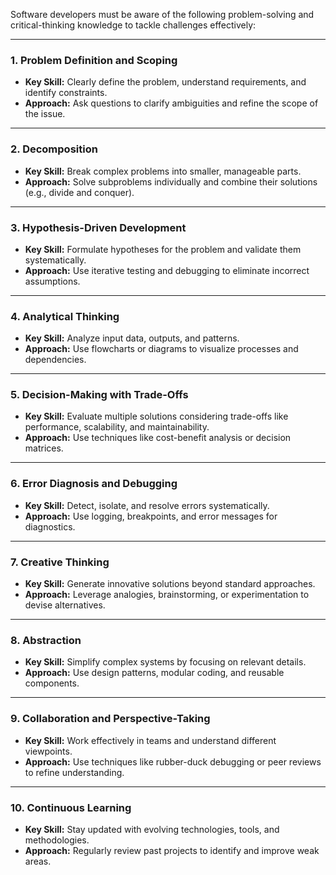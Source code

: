 Software developers must be aware of the following problem-solving and critical-thinking knowledge to tackle challenges effectively:

---

### **1. Problem Definition and Scoping**
- **Key Skill:** Clearly define the problem, understand requirements, and identify constraints.
- **Approach:** Ask questions to clarify ambiguities and refine the scope of the issue.

---

### **2. Decomposition**
- **Key Skill:** Break complex problems into smaller, manageable parts.
- **Approach:** Solve subproblems individually and combine their solutions (e.g., divide and conquer).

---

### **3. Hypothesis-Driven Development**
- **Key Skill:** Formulate hypotheses for the problem and validate them systematically.
- **Approach:** Use iterative testing and debugging to eliminate incorrect assumptions.

---

### **4. Analytical Thinking**
- **Key Skill:** Analyze input data, outputs, and patterns.
- **Approach:** Use flowcharts or diagrams to visualize processes and dependencies.

---

### **5. Decision-Making with Trade-Offs**
- **Key Skill:** Evaluate multiple solutions considering trade-offs like performance, scalability, and maintainability.
- **Approach:** Use techniques like cost-benefit analysis or decision matrices.

---

### **6. Error Diagnosis and Debugging**
- **Key Skill:** Detect, isolate, and resolve errors systematically.
- **Approach:** Use logging, breakpoints, and error messages for diagnostics.

---

### **7. Creative Thinking**
- **Key Skill:** Generate innovative solutions beyond standard approaches.
- **Approach:** Leverage analogies, brainstorming, or experimentation to devise alternatives.

---

### **8. Abstraction**
- **Key Skill:** Simplify complex systems by focusing on relevant details.
- **Approach:** Use design patterns, modular coding, and reusable components.

---

### **9. Collaboration and Perspective-Taking**
- **Key Skill:** Work effectively in teams and understand different viewpoints.
- **Approach:** Use techniques like rubber-duck debugging or peer reviews to refine understanding.

---

### **10. Continuous Learning**
- **Key Skill:** Stay updated with evolving technologies, tools, and methodologies.
- **Approach:** Regularly review past projects to identify and improve weak areas.
